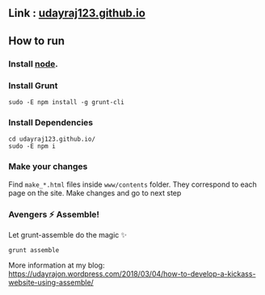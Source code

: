 ## Link : <a href="http://udayraj123.github.io">udayraj123.github.io</a>

## How to run
### Install [node](https://nodejs.org/).
### Install Grunt

	sudo -E npm install -g grunt-cli

### Install Dependencies
	cd udayraj123.github.io/
	sudo -E npm i

### Make your changes
Find `make_*.html` files inside `www/contents` folder. They correspond to each page on the site. Make changes and go to next step

### Avengers ⚡ Assemble!
Let grunt-assemble do the magic ✨
	
	grunt assemble

More information at my blog: https://udayrajon.wordpress.com/2018/03/04/how-to-develop-a-kickass-website-using-assemble/